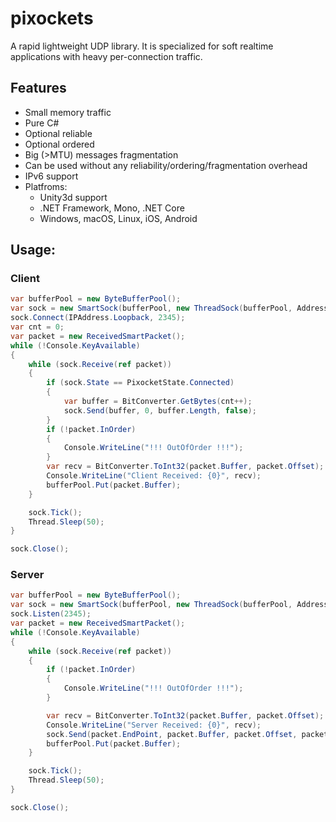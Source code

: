 # pixockets
A rapid lightweight UDP library.
It is specialized for soft realtime applications with heavy per-connection traffic.

## Features
* Small memory traffic
* Pure C#
* Optional reliable
* Optional ordered
* Big (>MTU) messages fragmentation
* Can be used without any reliability/ordering/fragmentation overhead
* IPv6 support
* Platfroms:
   * Unity3d support
   * .NET Framework, Mono, .NET Core
   * Windows, macOS, Linux, iOS, Android 

## Usage:
### Client
```csharp
var bufferPool = new ByteBufferPool();
var sock = new SmartSock(bufferPool, new ThreadSock(bufferPool, AddressFamily.InterNetwork, new LoggerStub()), null);
sock.Connect(IPAddress.Loopback, 2345);
var cnt = 0;
var packet = new ReceivedSmartPacket();
while (!Console.KeyAvailable)
{
    while (sock.Receive(ref packet))
    {
        if (sock.State == PixocketState.Connected)
        {
            var buffer = BitConverter.GetBytes(cnt++);
            sock.Send(buffer, 0, buffer.Length, false);
        }
        if (!packet.InOrder)
        {
            Console.WriteLine("!!! OutOfOrder !!!");
        }
        var recv = BitConverter.ToInt32(packet.Buffer, packet.Offset);
        Console.WriteLine("Client Received: {0}", recv);
        bufferPool.Put(packet.Buffer);
    }

    sock.Tick();
    Thread.Sleep(50);
}

sock.Close();

```
### Server
```csharp
var bufferPool = new ByteBufferPool();
var sock = new SmartSock(bufferPool, new ThreadSock(bufferPool, AddressFamily.InterNetwork, new LoggerStub()), null);
sock.Listen(2345);
var packet = new ReceivedSmartPacket();
while (!Console.KeyAvailable)
{
    while (sock.Receive(ref packet))
    {
        if (!packet.InOrder)
        {
            Console.WriteLine("!!! OutOfOrder !!!");
        }

        var recv = BitConverter.ToInt32(packet.Buffer, packet.Offset);
        Console.WriteLine("Server Received: {0}", recv);
        sock.Send(packet.EndPoint, packet.Buffer, packet.Offset, packet.Length, false);
        bufferPool.Put(packet.Buffer);
    }

    sock.Tick();
    Thread.Sleep(50);
}

sock.Close();

```
